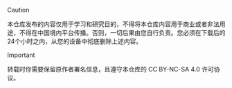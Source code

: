 > [!caution] 
> 本仓库发布的内容仅用于学习和研究目的，不得将本仓库内容用于商业或者非法用途，不得在中国境内平台传播。否则，一切后果由您自行负责。您必须在下载后的24个小时之内，从您的设备中彻底删除上述内容。

> [!important] 
> 转载时你需要保留原作者署名信息，且遵守本仓库的 CC BY-NC-SA 4.0 许可协议。
